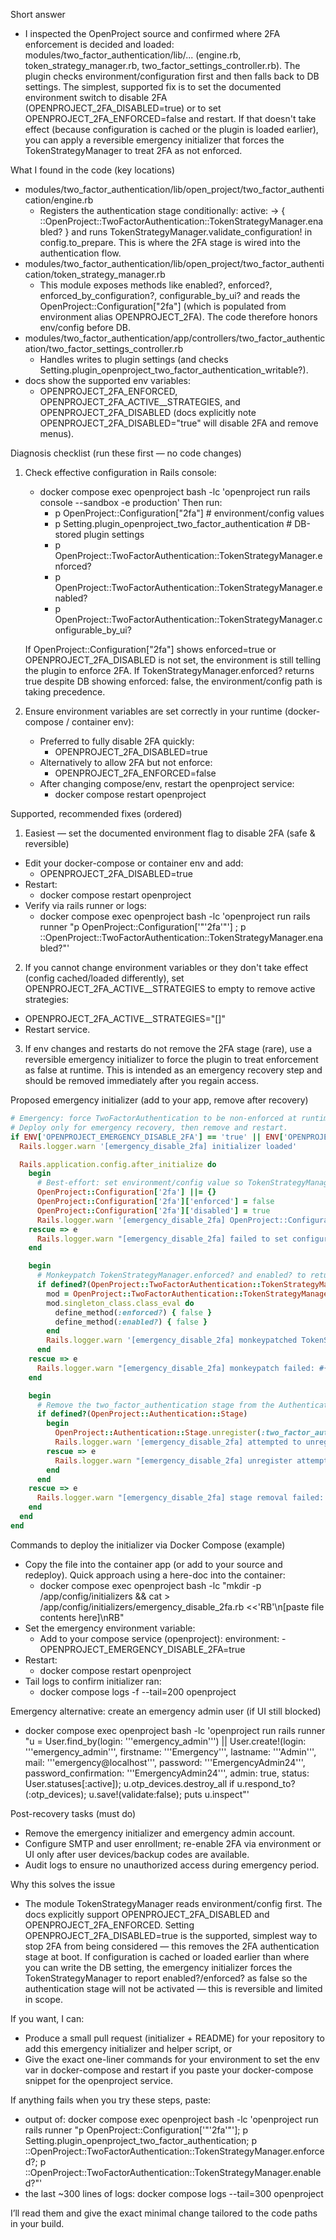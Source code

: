 Short answer
- I inspected the OpenProject source and confirmed where 2FA enforcement is decided and loaded: modules/two_factor_authentication/lib/... (engine.rb, token_strategy_manager.rb, two_factor_settings_controller.rb). The plugin checks environment/configuration first and then falls back to DB settings. The simplest, supported fix is to set the documented environment switch to disable 2FA (OPENPROJECT_2FA_DISABLED=true) or to set OPENPROJECT_2FA_ENFORCED=false and restart. If that doesn't take effect (because configuration is cached or the plugin is loaded earlier), you can apply a reversible emergency initializer that forces the TokenStrategyManager to treat 2FA as not enforced.

What I found in the code (key locations)
- modules/two_factor_authentication/lib/open_project/two_factor_authentication/engine.rb
  - Registers the authentication stage conditionally: active: -> { ::OpenProject::TwoFactorAuthentication::TokenStrategyManager.enabled? } and runs TokenStrategyManager.validate_configuration! in config.to_prepare. This is where the 2FA stage is wired into the authentication flow.
- modules/two_factor_authentication/lib/open_project/two_factor_authentication/token_strategy_manager.rb
  - This module exposes methods like enabled?, enforced?, enforced_by_configuration?, configurable_by_ui? and reads the OpenProject::Configuration["2fa"] (which is populated from environment alias OPENPROJECT_2FA). The code therefore honors env/config before DB.
- modules/two_factor_authentication/app/controllers/two_factor_authentication/two_factor_settings_controller.rb
  - Handles writes to plugin settings (and checks Setting.plugin_openproject_two_factor_authentication_writable?).
- docs show the supported env variables:
  - OPENPROJECT_2FA_ENFORCED, OPENPROJECT_2FA_ACTIVE__STRATEGIES, and OPENPROJECT_2FA_DISABLED (docs explicitly note OPENPROJECT_2FA_DISABLED="true" will disable 2FA and remove menus).

Diagnosis checklist (run these first — no code changes)
1. Check effective configuration in Rails console:
   - docker compose exec openproject bash -lc 'openproject run rails console --sandbox -e production'
     Then run:
     - p OpenProject::Configuration["2fa"]                 # environment/config values
     - p Setting.plugin_openproject_two_factor_authentication # DB-stored plugin settings
     - p OpenProject::TwoFactorAuthentication::TokenStrategyManager.enforced?
     - p OpenProject::TwoFactorAuthentication::TokenStrategyManager.enabled?
     - p OpenProject::TwoFactorAuthentication::TokenStrategyManager.configurable_by_ui?

   If OpenProject::Configuration["2fa"] shows enforced=true or OPENPROJECT_2FA_DISABLED is not set, the environment is still telling the plugin to enforce 2FA. If TokenStrategyManager.enforced? returns true despite DB showing enforced: false, the environment/config path is taking precedence.

2. Ensure environment variables are set correctly in your runtime (docker-compose / container env):
   - Preferred to fully disable 2FA quickly:
     - OPENPROJECT_2FA_DISABLED=true
   - Alternatively to allow 2FA but not enforce:
     - OPENPROJECT_2FA_ENFORCED=false
   - After changing compose/env, restart the openproject service:
     - docker compose restart openproject

Supported, recommended fixes (ordered)
1) Easiest — set the documented environment flag to disable 2FA (safe & reversible)
- Edit your docker-compose or container env and add:
  - OPENPROJECT_2FA_DISABLED=true
- Restart:
  - docker compose restart openproject
- Verify via rails runner or logs:
  - docker compose exec openproject bash -lc 'openproject run rails runner "p OpenProject::Configuration['\"'2fa'\"'] ; p ::OpenProject::TwoFactorAuthentication::TokenStrategyManager.enabled?"'

2) If you cannot change environment variables or they don't take effect (config cached/loaded differently), set OPENPROJECT_2FA_ACTIVE__STRATEGIES to empty to remove active strategies:
- OPENPROJECT_2FA_ACTIVE__STRATEGIES="[]"
- Restart service.

3) If env changes and restarts do not remove the 2FA stage (rare), use a reversible emergency initializer to force the plugin to treat enforcement as false at runtime. This is intended as an emergency recovery step and should be removed immediately after you regain access.

Proposed emergency initializer (add to your app, remove after recovery)
```ruby name=config/initializers/emergency_disable_2fa.rb
# Emergency: force TwoFactorAuthentication to be non-enforced at runtime.
# Deploy only for emergency recovery, then remove and restart.
if ENV['OPENPROJECT_EMERGENCY_DISABLE_2FA'] == 'true' || ENV['OPENPROJECT_2FA_DISABLED'] == 'true'
  Rails.logger.warn '[emergency_disable_2fa] initializer loaded'

  Rails.application.config.after_initialize do
    begin
      # Best-effort: set environment/config value so TokenStrategyManager sees it
      OpenProject::Configuration['2fa'] ||= {}
      OpenProject::Configuration['2fa']['enforced'] = false
      OpenProject::Configuration['2fa']['disabled'] = true
      Rails.logger.warn '[emergency_disable_2fa] OpenProject::Configuration[\"2fa\"] adjusted'
    rescue => e
      Rails.logger.warn "[emergency_disable_2fa] failed to set configuration: #{e.class}: #{e.message}"
    end

    begin
      # Monkeypatch TokenStrategyManager.enforced? and enabled? to return false
      if defined?(OpenProject::TwoFactorAuthentication::TokenStrategyManager)
        mod = OpenProject::TwoFactorAuthentication::TokenStrategyManager
        mod.singleton_class.class_eval do
          define_method(:enforced?) { false }
          define_method(:enabled?) { false }
        end
        Rails.logger.warn '[emergency_disable_2fa] monkeypatched TokenStrategyManager.enforced?/enabled? => false'
      end
    rescue => e
      Rails.logger.warn "[emergency_disable_2fa] monkeypatch failed: #{e.class}: #{e.message}"
    end

    begin
      # Remove the two_factor_authentication stage from the Authentication::Stage registry if present
      if defined?(OpenProject::Authentication::Stage)
        begin
          OpenProject::Authentication::Stage.unregister(:two_factor_authentication) if OpenProject::Authentication::Stage.registered?(:two_factor_authentication) rescue nil
          Rails.logger.warn '[emergency_disable_2fa] attempted to unregister two_factor_authentication stage'
        rescue => e
          Rails.logger.warn "[emergency_disable_2fa] unregister attempt failed: #{e.class}: #{e.message}"
        end
      end
    rescue => e
      Rails.logger.warn "[emergency_disable_2fa] stage removal failed: #{e.class}: #{e.message}"
    end
  end
end
```

Commands to deploy the initializer via Docker Compose (example)
- Copy the file into the container app (or add to your source and redeploy). Quick approach using a here-doc into the container:
  - docker compose exec openproject bash -lc "mkdir -p /app/config/initializers && cat > /app/config/initializers/emergency_disable_2fa.rb <<'RB'\n[paste file contents here]\nRB"
- Set the emergency environment variable:
  - Add to your compose service (openproject): environment: - OPENPROJECT_EMERGENCY_DISABLE_2FA=true
- Restart:
  - docker compose restart openproject
- Tail logs to confirm initializer ran:
  - docker compose logs -f --tail=200 openproject

Emergency alternative: create an emergency admin user (if UI still blocked)
- docker compose exec openproject bash -lc 'openproject run rails runner "u = User.find_by(login: '\''emergency_admin'\'') || User.create!(login: '\''emergency_admin'\'', firstname: '\''Emergency'\'', lastname: '\''Admin'\'', mail: '\''emergency@localhost'\'', password: '\''EmergencyAdmin24'\'', password_confirmation: '\''EmergencyAdmin24'\'', admin: true, status: User.statuses[:active]); u.otp_devices.destroy_all if u.respond_to?(:otp_devices); u.save!(validate:false); puts u.inspect"'

Post-recovery tasks (must do)
- Remove the emergency initializer and emergency admin account.
- Configure SMTP and user enrollment; re-enable 2FA via environment or UI only after user devices/backup codes are available.
- Audit logs to ensure no unauthorized access during emergency period.

Why this solves the issue
- The module TokenStrategyManager reads environment/config first. The docs explicitly support OPENPROJECT_2FA_DISABLED and OPENPROJECT_2FA_ENFORCED. Setting OPENPROJECT_2FA_DISABLED=true is the supported, simplest way to stop 2FA from being considered — this removes the 2FA authentication stage at boot. If configuration is cached or loaded earlier than where you can write the DB setting, the emergency initializer forces the TokenStrategyManager to report enabled?/enforced? as false so the authentication stage will not be activated — this is reversible and limited in scope.

If you want, I can:
- Produce a small pull request (initializer + README) for your repository to add this emergency initializer and helper script, or
- Give the exact one-liner commands for your environment to set the env var in docker-compose and restart if you paste your docker-compose snippet for the openproject service.

If anything fails when you try these steps, paste:
- output of: docker compose exec openproject bash -lc 'openproject run rails runner "p OpenProject::Configuration['\"'2fa'\"']; p Setting.plugin_openproject_two_factor_authentication; p ::OpenProject::TwoFactorAuthentication::TokenStrategyManager.enforced?; p ::OpenProject::TwoFactorAuthentication::TokenStrategyManager.enabled?"'
- the last ~300 lines of logs: docker compose logs --tail=300 openproject

I’ll read them and give the exact minimal change tailored to the code paths in your build.